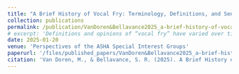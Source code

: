 ```yaml
---
title: "A Brief History of Vocal Fry: Terminology, Definitions, and Sentiment"
collection: publications
permalink: /publication/VanDoren&Bellavance2025_a-brief-history-of-vocal-fry-terminology-definitions-and-sentiment
# excerpt: 'Definitions and opinions of “vocal fry” have varied over time. The purpose of this review is to examine the history of research on vocal fry, identify and define the terminology used to describe vocal fry in the clinical literature, and examine the history of sentiment regarding the use of vocal fry. This historical narrative review aims to establish a foundation to inform future clinical research by identifying both advances and evidence gaps in the literature on vocal fry. The term “vocal fry” initially appeared in the clinical literature in 1958, although some early work suggests that sentiment regarding this voice quality appeared at least as early as 1935. Vocal fry was considered a voice disorder until research in the 1960s found that it is acoustically and perceptually distinct from diagnosed “harshness.” Based on acoustic and physiological evidence, vocal fry was defined as a normal phonation register through much of the work in the 1970s. Current descriptions of vocal fry vary. While it is known to occur in the phrase-final position to mark phrase boundaries in nonpathological speech, current sentiment regarding vocal fry is mixed. Some clinical works list it as an aberrant or potentially pathological voice quality and report negative perception of its use, while others report using it as a therapeutic task in the setting of voice rehabilitation. In addition to changes in sentiment, various terms have been associated with the voice quality either as a synonym or to describe a related quality. The term “vocal fry” has had varying sentiments and multiple perceptual, physiological, and acoustic qualities associated with it. Additionally, terminology has varied over time and across researchers. Future research on vocal fry should clearly define the voice quality in order to allow for more direct comparison and make connections to clinical application.'
date: 2025-01-20
venue: 'Perspectives of the ASHA Special Interest Groups'
paperurl: '/files/published_papers/VanDoren&Bellavance2025_a-brief-history-of-vocal-fry-terminology-definitions-and-sentiment.pdf'
citation: 'Van Doren, M., & Bellavance, S. R. (2025). A Brief History of Vocal Fry: Terminology, Definitions, and Sentiment. <i>Perspectives of the ASHA Special Interest Groups</i>, 1–11. https://doi.org/10.1044/2025_persp-24-00229'
---
```


